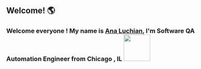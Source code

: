 ## Welcome! :earth_americas:
### Welcome everyone ! My name is [Ana Luchian](https://www.linkedin.com/in/analuchian/), I'm Software QA Automation Engineer from Chicago , IL  <img src="https://media.giphy.com/media/kBrXyorjXo9Rh66RUf/giphy.gif" width = "70">

